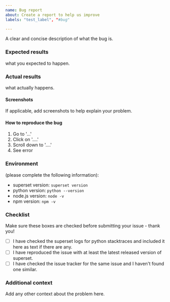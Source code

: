```yaml
---
name: Bug report
about: Create a report to help us improve
labels: "test_label", "#bug"

---
```


A clear and concise description of what the bug is.

### Expected results

what you expected to happen.

### Actual results

what actually happens.

#### Screenshots

If applicable, add screenshots to help explain your problem.

#### How to reproduce the bug

1. Go to '...'
2. Click on '....'
3. Scroll down to '....'
4. See error

### Environment

(please complete the following information):

- superset version: `superset version`
- python version: `python --version`
- node.js version: `node -v`
- npm version: `npm -v`

### Checklist

Make sure these boxes are checked before submitting your issue - thank you!

- [ ] I have checked the superset logs for python stacktraces and included it here as text if there are any.
- [ ] I have reproduced the issue with at least the latest released version of superset.
- [ ] I have checked the issue tracker for the same issue and I haven't found one similar.

### Additional context

Add any other context about the problem here.
